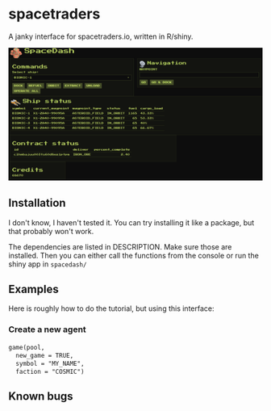 
# spacetraders

<!-- badges: start -->
<!-- badges: end -->

A janky interface for spacetraders.io, written in R/shiny.

![Shiny interface](https://github.com/jwinget/spacetraders_R/blob/main/spacedash/www/img/screenshot.PNG?raw=true)

## Installation

I don't know, I haven't tested it.
You can try installing it like a package, but that probably won't work.

The dependencies are listed in DESCRIPTION. Make sure those are installed.
Then you can either call the functions from the console or run the shiny app in `spacedash/`

## Examples

Here is roughly how to do the tutorial, but using this interface:

### Create a new agent
```
game(pool,
  new_game = TRUE,
  symbol = "MY_NAME",
  faction = "COSMIC")
```

## Known bugs

